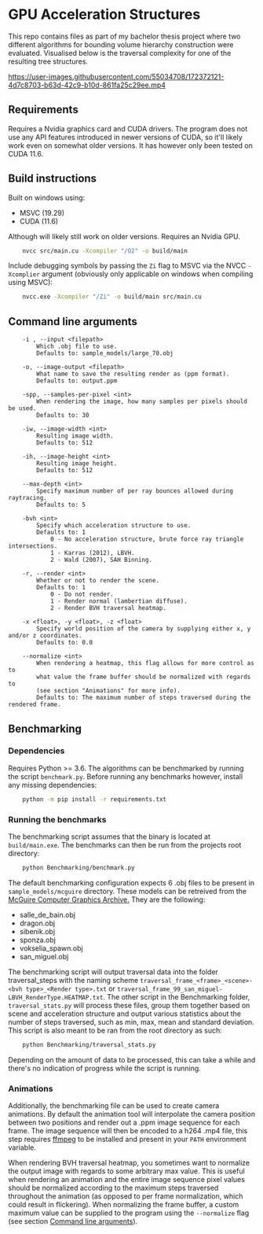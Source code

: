 # GPU Acceleration Structures

This repo contains files as part of my bachelor thesis project where two different algorithms for bounding volume hierarchy construction were evaluated. Visualised below is the traversal complexity for one of the resulting tree structures.

https://user-images.githubusercontent.com/55034708/172372121-4d7c8703-b63d-42c9-b10d-861fa25c29ee.mp4

## Requirements
Requires a Nvidia graphics card and CUDA drivers. The program does not use any API features introduced in newer versions of CUDA, so it'll likely work even on somewhat older versions. It has however only been tested on CUDA 11.6.

## Build instructions
Built on windows using:
* MSVC (19.29)
* CUDA (11.6)

Although will likely still work on older versions. Requires an Nvidia GPU.

```bash
    nvcc src/main.cu -Xcompiler "/O2" -o build/main
```

Include debugging symbols by passing the `Zi` flag to MSVC via the NVCC `-Xcomplier` argument (obviously only applicable on windows when compiling using MSVC):

```bash
    nvcc.exe -Xcompiler "/Zi" -o build/main src/main.cu
```

## Command line arguments

```
    -i , --input <filepath>
        Which .obj file to use.
        Defaults to: sample_models/large_70.obj

    -o, --image-output <filepath>
        What name to save the resulting render as (ppm format).
        Defaults to: output.ppm

    -spp, --samples-per-pixel <int>
        When rendering the image, how many samples per pixels should be used.
        Defaults to: 30

    -iw, --image-width <int>
        Resulting image width.
        Defaults to: 512

    -ih, --image-height <int>
        Resulting image height.
        Defaults to: 512

    --max-depth <int>
        Specify maximum number of per ray bounces allowed during raytracing.
        Defaults to: 5

    -bvh <int>
        Specify which acceleration structure to use.
        Defaults to: 1
            0 - No acceleration structure, brute force ray triangle intersections.
            1 - Karras (2012), LBVH.
            2 - Wald (2007), SAH Binning.

    -r, --render <int>
        Whether or not to render the scene.
        Defaults to: 1
            0 - Do not render.
            1 - Render normal (lambertian diffuse).
            2 - Render BVH traversal heatmap.
    
    -x <float>, -y <float>, -z <float>
        Specify world position of the camera by supplying either x, y and/or z coordinates.
        Defaults to: 0.0

    --normalize <int>
        When rendering a heatmap, this flag allows for more control as to 
        what value the frame buffer should be normalized with regards to 
        (see section "Animations" for more info).
        Defaults to: The maximum number of steps traversed during the rendered frame.
```

## Benchmarking

### Dependencies
Requires Python >= 3.6. The algorithms can be benchmarked by running the script ```benchmark.py```. Before running any benchmarks however, install any missing dependencies:
```bash
    python -m pip install -r requirements.txt
```

### Running the benchmarks
The benchmarking script assumes that the binary is located at ```build/main.exe```.
The benchmarks can then be run from the projects root directory:
```bash
    python Benchmarking/benchmark.py
```
The default benchmarking configuration expects 6 .obj files to be present in `sample_models/mcguire` directory. These models can be retreived from the [McGuire Computer Graphics Archive.](https://casual-effects.com/data/) They are the following:

* salle_de_bain.obj
* dragon.obj
* sibenik.obj
* sponza.obj
* vokselia_spawn.obj
* san_miguel.obj

The benchmarking script will output traversal data into the folder traversal_steps with the naming scheme `traversal_frame_<frame>_<scene>-<bvh type>_<Render type>.txt` or `traversal_frame_99_san_miguel-LBVH_RenderType.HEATMAP.txt`. The other script in the Benchmarking folder, `traversal_stats.py` will process these files, group them together based on scene and acceleration structure and output various statistics about the number of steps traversed, such as min, max, mean and standard deviation. This script is also meant to be ran from the root directory as such:
```bash
    python Benchmarking/traversal_stats.py
```
Depending on the amount of data to be processed, this can take a while and there's no indication of progress while the script is running.

### Animations
Additionally, the benchmarking file can be used to create camera animations. By default the animation tool will interpolate the camera position between two positions and render out a .ppm image sequence for each frame. The image sequence will then be encoded to a h264 .mp4 file, this step requires [ffmpeg](https://ffmpeg.org/) to be installed and present in your ```PATH``` environment variable.

When rendering BVH traversal heatmap, you sometimes want to normalize the output image with regards to some arbitrary max value. This is useful when rendering an animation and the entire image sequence pixel values should be normalized according to the maximum steps traversed throughout the animation (as opposed to per frame normalization, which could result in flickering). When normalizing the frame buffer, a custom maximum value can be supplied to the program using the ```--normalize``` flag (see section [Command line arguments](#command-line-arguments)).
